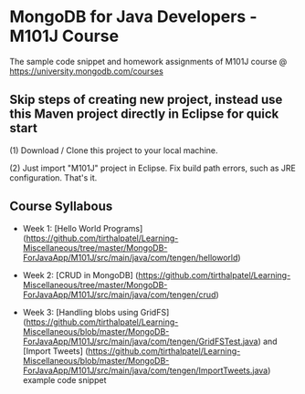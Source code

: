 MongoDB for Java Developers - M101J Course
============================================

The sample code snippet and homework assignments of M101J course @ https://university.mongodb.com/courses

Skip steps of creating new project, instead use this Maven project directly in Eclipse for quick start 
-----------------------------------------------------------------------------------------------------
(1) Download / Clone this project to your local machine.

(2) Just import "M101J" project in Eclipse. Fix build path errors, such as JRE configuration. That's it.

Course Syllabous
-----------------

* Week 1: [Hello World Programs] (https://github.com/tirthalpatel/Learning-Miscellaneous/tree/master/MongoDB-ForJavaApp/M101J/src/main/java/com/tengen/helloworld)

* Week 2: [CRUD in MongoDB] (https://github.com/tirthalpatel/Learning-Miscellaneous/tree/master/MongoDB-ForJavaApp/M101J/src/main/java/com/tengen/crud)

* Week 3: [Handling blobs using GridFS] (https://github.com/tirthalpatel/Learning-Miscellaneous/blob/master/MongoDB-ForJavaApp/M101J/src/main/java/com/tengen/GridFSTest.java) and [Import Tweets] (https://github.com/tirthalpatel/Learning-Miscellaneous/blob/master/MongoDB-ForJavaApp/M101J/src/main/java/com/tengen/ImportTweets.java) example code snippet